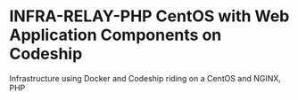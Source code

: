 # INFRA-RELAY-PHP CentOS with Web Application Components on Codeship

Infrastructure using Docker and Codeship riding on a CentOS and NGINX, PHP